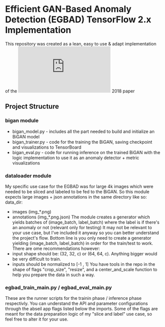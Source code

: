 # Efficient GAN-Based Anomaly Detection (EGBAD) TensorFlow 2.x Implementation

This repository was created as a lean, easy to use & adapt implementation of the ![Efficient GAN-Based Anomaly Detection](https://arxiv.org/pdf/1802.06222v2.pdf) 2018 paper

## Project Structure

### bigan module
- bigan_model.py - includes all the part needed to build and initialize an BiGAN model
- bigan_trainer.py - code for the training the BiGAN, saving checkpoint and visualizations to TensorBoard
- bigan_eval.py - code for running inference on the trained BiGAN with the logic implementation to use it as an anomaly detector + metric visualizations

### dataloader module
My specific use case for the EGBAD was for large 4k images which were needed to be sliced and labeled to be fed to the BiGAN.
So this module expects large images + json annotations in the same directory like so:
data_dir:
- images (img_*.png)
- annotations (img_*.png.json)
The module creates a generator which yields batches of (image_batch, label_batch) where the label is if there's an anomaly or not (relevant only for testing)
It may not be relevant to your use case, but I've included it anyway so you can better understand the project's flow. 
Bottom line is you only need to create a generator yielding (image_batch, label_batch) in order for the train/test to work.
There are ome recommendations however:
- input shape should be: (32, 32, c) or (64, 64, c). Anything bigger would be very difficult to train.
- inputs should be normalized to [-1 , 1]
You have tools in the repo in the shape of flags "crop_size", "resize", and a center_and_scale function to help you prepare the data in such a way.

### egbad_train_main.py / egbad_eval_main.py
These are the runner scripts for the trainin phase / inference phase respectivly. You can understand the API and parameter configurations through the
abseil app flags listed below the imports.
Some of the flags are meant for the data preparation logic of my "slice and label" use case, so feel free to alter it for your use. 
